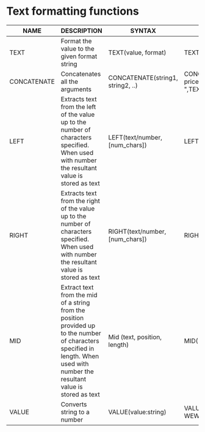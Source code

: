 # Text formatting functions

<table><thead><tr><th>NAME</th><th>DESCRIPTION</th><th data-hidden>SYNTAX</th><th data-hidden>EXAMPLE</th><th data-hidden>EXPLANATION</th></tr></thead><tbody><tr><td>TEXT</td><td>Format the value to the given format string</td><td>TEXT(value, format)</td><td>TEXT(6000,"$###,###.00")</td><td>Will return $6,000</td></tr><tr><td>CONCATENATE</td><td>Concatenates all the arguments</td><td>CONCATENATE(string1, string2, ..)</td><td>CONCATENATE("Today's price is ",TEXT(6000,"$###,###.00"))</td><td>Will return "Today's price is $6,000</td></tr><tr><td>LEFT</td><td>Extracts text from the left of the value up to the number of characters specified. When used with number the resultant value is stored as text</td><td>LEFT(text/number, [num_chars])</td><td>LEFT([Full Name],4)</td><td>When field Full Name has values such as Johny Rivers, this will return John</td></tr><tr><td>RIGHT</td><td>Extracts text from the right of the value up to the number of characters specified. When used with number the resultant value is stored as text</td><td>RIGHT(text/number, [num_chars])</td><td>RIGHT([Full Name],6)</td><td>When field Full Name has values such as Johny Rivers, this will return Rivers</td></tr><tr><td>MID</td><td>Extract text from the mid of a string from the position provided up to the number of characters specified in length. When used with number the resultant value is stored as text</td><td>Mid (text, position, length)</td><td>MID([Full Name],0,7)</td><td>When field Full Name has values such as Johny Rivers, this will return Johny R</td></tr><tr><td>VALUE</td><td>Converts string to a number</td><td>VALUE(value:string)</td><td>VALUE(MID”ABC-123-WEW”,5,3))</td><td>Returns “123” as number</td></tr></tbody></table>

